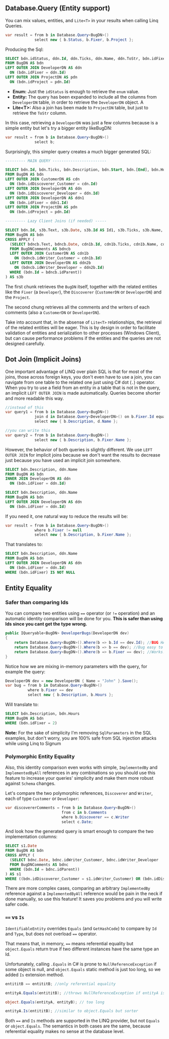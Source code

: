 ## Database.Query (Entity support)

You can mix values, entities, and `Lite<T>` in your results when calling Linq Queries. 


```C#
var result = from b in Database.Query<BugDN>()
             select new { b.Status, b.Fixer, b.Project };
```

Producing the Sql:

```SQL
SELECT bdn.idStatus, ddn.Id, ddn.Ticks, ddn.Name, ddn.ToStr, bdn.idFixer, bdn.idProject, pdn.ToStr AS ToStr1
FROM BugDN AS bdn
LEFT OUTER JOIN DeveloperDN AS ddn
  ON (bdn.idFixer = ddn.Id)
LEFT OUTER JOIN ProjectDN AS pdn
  ON (bdn.idProject = pdn.Id)
```

* **Enum:** Just the `idStatus` is enough to retrieve the `enum` value. 
* **Entity:** The query has been expanded to include all the columns from `DeveloperDN` table, in order to retrieve the `DeveloperDN` object. A
* **Lite\<T>:** Also a join has been made to `ProjectDN` table, but just to retrieve the `ToStr` column.  

In this case, retrieving a `DeveloperDN` was just a few columns because is a simple entity but let's try a bigger entity likeBugDN: 

```C#
var result = from b in Database.Query<BugDN>()
             select b;
```

Surprisingly, this simpler query creates a much bigger generated SQL:

```SQL
--------- MAIN QUERY ------------------------

SELECT bdn.Id, bdn.Ticks, bdn.Description, bdn.Start, bdn.[End], bdn.Hours, bdn.idStatus, cdn.Id AS Id1, cdn.Ticks AS Ticks1, cdn.Name, cdn.ToStr, bdn.idDiscoverer_Customer, ddn.Id AS Id2, ddn.Ticks AS Ticks2, ddn.Name AS Name1, ddn.ToStr AS ToStr1, bdn.idDiscoverer_Developer, ddn1.Id AS Id3, ddn1.Ticks AS Ticks3, ddn1.Name AS Name2, ddn1.ToStr AS ToStr2, bdn.idFixer, bdn.idProject, pdn.ToStr AS ToStr3, bdn.ToStr AS ToStr4
FROM BugDN AS bdn
LEFT OUTER JOIN CustomerDN AS cdn
  ON (bdn.idDiscoverer_Customer = cdn.Id)
LEFT OUTER JOIN DeveloperDN AS ddn
  ON (bdn.idDiscoverer_Developer = ddn.Id)
LEFT OUTER JOIN DeveloperDN AS ddn1
  ON (bdn.idFixer = ddn1.Id)
LEFT OUTER JOIN ProjectDN AS pdn
  ON (bdn.idProject = pdn.Id)

--------- Lazy Client Joins (if needed) -----

SELECT bdn.Id, s3b.Text, s3b.Date, s3b.Id AS Id1, s3b.Ticks, s3b.Name, s3b.ToStr, s3b.idWriter_Customer, s3b.Id1 AS Id11, s3b.Ticks1, s3b.Name1, s3b.ToStr1, s3b.idWriter_Developer, s3b.HasValue, s3b.Id2
FROM BugDN AS bdn
CROSS APPLY (
  (SELECT bdncb.Text, bdncb.Date, cdn1b.Id, cdn1b.Ticks, cdn1b.Name, cdn1b.ToStr, bdncb.idWriter_Customer, ddn2b.Id AS Id1, ddn2b.Ticks AS Ticks1, ddn2b.Name AS Name1, ddn2b.ToStr AS ToStr1, bdncb.idWriter_Developer, bdncb.HasValue, bdncb.Id AS Id2
  FROM BugDNComments AS bdncb
  LEFT OUTER JOIN CustomerDN AS cdn1b
    ON (bdncb.idWriter_Customer = cdn1b.Id)
  LEFT OUTER JOIN DeveloperDN AS ddn2b
    ON (bdncb.idWriter_Developer = ddn2b.Id)
  WHERE (bdn.Id = bdncb.idParent))
) AS s3b
``` 

The first chunk retrieves the `BugDN` itself, together with the related entities like the `Fixer` (a `Developer`),  the `Discoverer` (`CustomerDN` or `DeveloperDN`) and the `Project`. 

The second chung retrieves all the comments and the writers of each comments (also a `CustomerDN` or `DeveloperDN`).

Take into account that, in the absense of `Lite<T>` relationships, the retrieval of the related entities will be eager. This is by design in order to facilitate validation of entities and serialization to other processes (Windows Client), but can cause performance problems if the entities and the queries are not designed carefully. 


## Dot Join (Implicit Joins)

One important advantage of LINQ over plain SQL is that for most of the joins, those across foreign keys, you don't even have to use a join, you can navigate from one table to the related one just using C# dot (`.`) operator. When you try to use a field from an entity in a table that is not in the query, an implicit `LEFT OUTER JOIN` is made automatically. Queries become shorter and more readable this way.

```C#
//instead of this 
var query1 = from b in Database.Query<BugDN>()
             join d in Database.Query<DeveloperDN>() on b.Fixer.Id equals d.Id
             select new { b.Description, d.Name }; 

//you can write this
var query2 = from b in Database.Query<BugDN>()
             select new { b.Description, b.Fixer.Name };
```

However, the behavior of both queries is slightly different. We use `LEFT OUTER JOIN` for implicit joins because we don't want the results to decrease just because you have used an implicit join somewhere.

```SQL
SELECT bdn.Description, ddn.Name
FROM BugDN AS bdn
INNER JOIN DeveloperDN AS ddn
  ON (bdn.idFixer = ddn.Id)

SELECT bdn.Description, ddn.Name
FROM BugDN AS bdn
LEFT OUTER JOIN DeveloperDN AS ddn
  ON (bdn.idFixer = ddn.Id)
```

If you need it, one natural way to reduce the results will  be: 

```C#
var result = from b in Database.Query<BugDN>()
             where b.Fixer != null
             select new { b.Description, b.Fixer.Name }; 
```

That translates to: 

```SQL
SELECT bdn.Description, ddn.Name
FROM BugDN AS bdn
LEFT OUTER JOIN DeveloperDN AS ddn
  ON (bdn.idFixer = ddn.Id)
WHERE (bdn.idFixer) IS NOT NULL
```

## Entity Equality

### Safer than comparing Ids

You can compare two entities using `==` operator (or `!=` operation) and an automatic identity comparison will be done for you. **This is safer than using Ids since you cant get the type wrong.**

```C#
public IQueryable<BugDN> DeveloperBugs(DeveloperDN dev)
{
    return Database.Query<BugDN>().Where(b => b.Id == dev.Id); //BUG HARD TO SPOT!!!!!
    return Database.Query<BugDN>().Where(b => b == dev); //Bug easy to spot: compile error :)
    return Database.Query<BugDN>().Where(b => b.Fixer == dev); //Works!
}
```

Notice how we are mixing in-memory parameters with the query, for example the query: 

```C#
DeveloperDN dev = new DeveloperDN { Name = "John" }.Save();
var bug = from b in Database.Query<BugDN>()
          where b.Fixer == dev
          select new { b.Description, b.Hours };
```

Will translate to:

```SQL
SELECT bdn.Description, bdn.Hours
FROM BugDN AS bdn
WHERE (bdn.idFixer = 2)
```

**Note:** For the sake of simplicity I'm removing `SqlParameters` in the SQL examples, but don't worry, you are 100% safe from SQL injection attacks while using Linq to Signum

### Polymorphic Entity Equality

Also, this identity comparison even works with simple, `ImplementedBy` and `ImplementedByAll` references in any combinations so you should use this feature to increase your queries' simplicity and make them more robust against `Schema` changes. 

Let's compare the two polymorphic references, `Discoverer` and `Writer`, each of type `Customer` or `Developer`:

```C#
var discovererComments = from b in Database.Query<BugDN>()
                         from c in b.Comments
                         where b.Discoverer == c.Writer
                         select c.Date;
```

And look how the generated query is smart enough to compare the two implementation columns: 

```SQL
SELECT s1.Date
FROM BugDN AS bdn
CROSS APPLY (
  (SELECT bdnc.Date, bdnc.idWriter_Customer, bdnc.idWriter_Developer
  FROM BugDNComments AS bdnc
  WHERE (bdn.Id = bdnc.idParent))
) AS s1
WHERE ((bdn.idDiscoverer_Customer = s1.idWriter_Customer) OR (bdn.idDiscoverer_Developer = s1.idWriter_Developer))
```

There are more complex cases, comparing an arbitrary `ImplementedBy` reference against a `ImplementedByAll` reference would be pain in the neck if done manually, so use this feature! It saves you problems and you will write safer code. 

### `==` vs `Is`
`IdentifiableEntity` overrides `Equals` (and `GetHashCode`) to compare by `Id` and `Type`, but does not overload `==` operator. 

That means that, in memory, `==` means referential equality but `object.Equals` return true if two different instances have the same type an Id. 

Unfortunately, calling `.Equals` in C# is prone to `NullReferenceException` if some object is null, and `object.Equals` static method is just too long, so we added `Is` extension method. 

```C#
entititB == entititB; //only referential equality

entityA.Equals(entititB); //throws NullReferenceException if entityA is null

object.Equals(entityA, entityB); // too long

entityA.Is(entititB); //similar to object.Equals but sorter
```

Both `==` and `Is` methods are supported in the LINQ provider, but not `Equals` or `object.Equals`. The semantics in both cases are the same, because referential equality makes no sense at the database level. 


